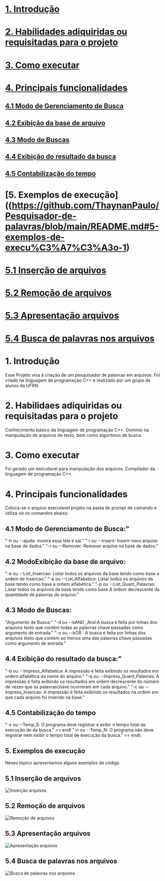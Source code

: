 # [1. Introdução](https://github.com/ThaynanPaulo/Pesquisador-de-palavras/blob/main/README.md#1-introdu%C3%A7%C3%A3o-1)
# [2. Habilidades adiquiridas ou requisitadas para o projeto](https://github.com/ThaynanPaulo/Pesquisador-de-palavras/blob/main/README.md#2-habilidaes-adiquiridas-ou-requisitadas-para-o-projeto)
# [3. Como executar](https://github.com/ThaynanPaulo/Pesquisador-de-palavras/blob/main/README.md#3-como-executar-1)
# [4. Principais funcionalidades](https://github.com/ThaynanPaulo/Pesquisador-de-palavras/blob/main/README.md#4-principais-funcionalidades-1)
## [4.1 Modo de Gerenciamento de Busca](https://github.com/ThaynanPaulo/Pesquisador-de-palavras/blob/main/README.md#41-modo-de-gerenciamento-de-busca-1)
## [4.2 Exibição da base de arquivo](https://github.com/ThaynanPaulo/Pesquisador-de-palavras/blob/main/README.md#42-modoexibi%C3%A7%C3%A3o-da-base-de-arquivo)
## [4.3 Modo de Buscas](https://github.com/ThaynanPaulo/Pesquisador-de-palavras/blob/main/README.md#43-modo-de-buscas-1)
## [4.4 Exibição do resultado da busca](https://github.com/ThaynanPaulo/Pesquisador-de-palavras/blob/main/README.md#44-exibi%C3%A7%C3%A3o-do-resultado-da-busca-1)
## [4.5 Contabilização do tempo](https://github.com/ThaynanPaulo/Pesquisador-de-palavras/blob/main/README.md#45-contabiliza%C3%A7%C3%A3o-do-tempo-1)
# [5. Exemplos de execução]((https://github.com/ThaynanPaulo/Pesquisador-de-palavras/blob/main/README.md#5-exemplos-de-execu%C3%A7%C3%A3o-1)
# [5.1 Inserção de arquivos](https://github.com/ThaynanPaulo/Pesquisador-de-palavras/blob/main/README.md#51-inser%C3%A7%C3%A3o-de-arquivos-1)
# [5.2 Remoção de arquivos](https://github.com/ThaynanPaulo/Pesquisador-de-palavras/blob/main/README.md#52-remo%C3%A7%C3%A3o-de-arquivos)
# [5.3 Apresentação arquivos](https://github.com/ThaynanPaulo/Pesquisador-de-palavras/blob/main/README.md#53-apresenta%C3%A7%C3%A3o-arquivos)
# [5.4 Busca de palavras nos arquivos](https://github.com/ThaynanPaulo/Pesquisador-de-palavras/blob/main/README.md#54-busca-de-palavras-nos-arquivos)

# 1. Introdução
Esse Projeto visa à criação de um pesquisador de palavras em arquivos. Foi criado na linguagem de programação C++ e realizado por um grupo de alunos da UFRN.

# 2. Habilidaes adiquiridas ou requisitadas para o projeto
Conhecimento básico da linguagem de programação C++. Domínio na manipulação de arquivos de texto, bem como algoritmos de busca.

# 3. Como executar
Foi gerado um executavel para manipulação dos arquivos. Compilador da linguagem de programação C++.

# 4. Principais funcionalidades

Coloca-se o arquivo executavel projeto na pasta do prompt de comando e utiliza-se os comandos abaixo:

## 4.1 Modo de Gerenciamento de Busca:"
"-h ou --ajuda: mostra essa tela e sai."
"-i ou --Inserir: Inserir novo arquivo na base de dados." 
"-r ou --Remover: Remover arquivo na base de dados."

## 4.2 ModoExibição da base de arquivo:
"-e ou --List_Insercao: Listar todos os arquivos da base tendo como base a ordem de Insercao."
"-a ou --List_Alfabetico: Listar todos os arquivos da base tendo como base a ordem alfabética."
"-p ou --List_Quant_Palavras: Listar todos os arquivos da base tendo como base A ordem decrescente da quantidade de palavras do arquivo."

## 4.3 Modo de Buscas:
"Argumento de Busca:"
"-d ou --bAND _And:A busca é feita por linhas dos arquivos texto que contém todas as palavras chave passadas como argumento de entrada."
"-o ou --bOR : A busca é feita por linhas dos arquivos texto que contém ao menos uma das palavras chave passadas como argumento de entrada."

## 4.4 Exibição do resultado da busca:"
"-b ou --Impress_Alfabetica: A impressão é feita exibindo os resultados em ordem alfabética do nome do arquivo."
"-q ou --Impress_Quant_Palavras: A impressão é feita exibindo os resultados em ordem decrescente do número de vezes que as palavraschave ocorreram em cada arquivo." 
"-c ou --Impress_Insercao: A impressão é feita exibindo os resultados na ordem em que cada arquivo foi inserido na base." 

## 4.5 Contabilização do tempo
"-s ou --Temp_S: O programa deve registrar e exibir o tempo total de execução de da busca." << endl
"-n ou --Temp_N: O programa não deve registrar nem exibir o tempo total de execução da busca." << endl;


## 5. Exemplos de execução

Neses tópico apresentamos alguns exemplos de código

## 5.1 Inserção de arquivos

![Inserção arquivos](https://github.com/user-attachments/assets/5d43dc3b-9e75-4f50-b51a-196f83b5f063)

## 5.2 Remoção de arquivos

![Remoção de arquivos](https://github.com/user-attachments/assets/6e8eec6c-b6c1-4639-afbb-2ce949371162)

## 5.3 Apresentação arquivos

![Apresentação arquivos](https://github.com/user-attachments/assets/08ac9e67-6438-4729-a744-b4bddb400d20)

## 5.4 Busca de palavras nos arquivos

![Busca de palavras nos arquivos](https://github.com/user-attachments/assets/8c26d6eb-82ff-4a69-b568-1669e3d4741d)

